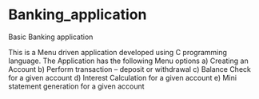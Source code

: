 # Banking_application
Basic Banking application 

This is a Menu driven application developed using C programming language. 
The Application has the following Menu options 
a) Creating an Account 
b) Perform transaction – deposit or withdrawal 
c) Balance Check for a given account 
d) Interest Calculation for a given account 
e) Mini statement generation for a given account



